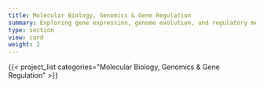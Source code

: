 ```yaml
---
title: Molecular Biology, Genomics & Gene Regulation
summary: Exploring gene expression, genome evolution, and regulatory mechanisms in mosses using molecular and computational tools.
type: section
view: card
weight: 2
---
```

{{< project_list categories="Molecular Biology, Genomics & Gene Regulation" >}}
